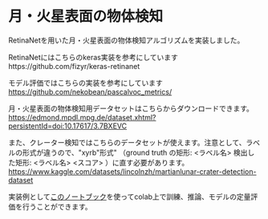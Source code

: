 # 月・火星表面の物体検知
RetinaNetを用いた月・火星表面の物体検知アルゴリズムを実装しました。

RetinaNetにはこちらのkeras実装を参考にしていますhttps://github.com/fizyr/keras-retinanet

モデル評価ではこちらの実装を参考にしています　https://github.com/nekobean/pascalvoc_metrics/

月・火星表面の物体検知用データセットはこちらからダウンロードできます。https://edmond.mpdl.mpg.de/dataset.xhtml?persistentId=doi:10.17617/3.7BXEVC

また、クレーター検知ではこちらのデータセットが使えます。注意として、ラベルの形式が違うので、"xyrb"形式" （ground truth の矩形: <ラベル名> <xmin> <ymin> <xmax> <ymax>
検出した矩形: <ラベル名> <スコア> <xmin> <ymin> <xmax> <ymax>）に直す必要があります。https://www.kaggle.com/datasets/lincolnzh/martianlunar-crater-detection-dataset

  実装例として[このノートブック](https://github.com/zushi0516/object_detection_moon_mars/blob/main/examples/training.ipynb)を使ってcolab上で訓練、推論、モデルの定量評価を行うことができます。
